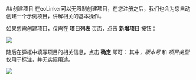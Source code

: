 ##创建项目
在eoLinker可以无限制创建项目，在您注册之后，我们也会为您自动创建一个示例项目，讲解相关的基本操作。

如果您需创建项目，仅需在 **项目列表** 页面，点击 **新增项目** 按钮：

![](http://data.eolinker.com/course/qFCJdVhc8bb40417d12d1bc0a2377e1524594b286a29ae7)

随后在弹框中填写项目的相关信息，点击 **确定** 即可：
其中，*版本号* 和 *项目类型* 仅用于标注，并无实际用途。

![](http://data.eolinker.com/course/8g24ngv0e1bbfffb64cf3fbaf08ca53824e176f5f7fd9b2)
